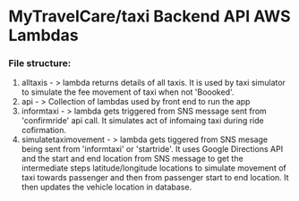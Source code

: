# MyTravelCare/taxi Backend API AWS Lambdas

### File structure:
1. alltaxis - > lambda returns details of all taxis. It is used by taxi simulator to simulate the fee movement of taxi when not 'Boooked'.
2. api - > Collection of lambdas used by front end to run the app
3. informtaxi - > lambda gets triggered from SNS message sent from 'confirmride' api call. It simulates act of infomaing taxi during ride cofirmation.
4. simulatetaximovement - > lambda gets tiggered from SNS mesage being sent from 'informtaxi' or 'startride'. It uses Google Directions API and the start and end location from SNS message to get the intermediate steps latitude/longitude locations to simulate movement of taxi towards passenger and then from passenger start to end location. It then updates the vehicle location in database.    
